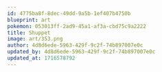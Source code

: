 ```yaml
---
id: 4775ba8f-8dec-49dd-9a5b-1ef407b4750b
blueprint: art
pokemon: 053013ff-2ad9-45a1-af3a-cbd75c9a2222
title: Shuppet
image: art/353.png
author: 4d8d6ede-5963-429f-9c2f-74b897007e0c
updated_by: 4d8d6ede-5963-429f-9c2f-74b897007e0c
updated_at: 1716578792
---
```

